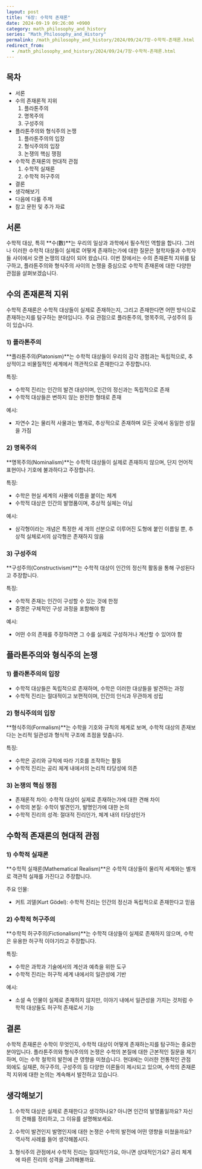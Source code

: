 ```yaml
---
layout: post
title: "6장: 수학적 존재론"
date: 2024-09-19 09:26:00 +0900
category: math_philosophy_and_history
series: "Math_Philosophy_and_History"
permalink: /math_philosophy_and_history/2024/09/24/7장-수학적-존재론.html
redirect_from:
  - /math_philosophy_and_history/2024/09/24/7장-수학적-존재론.html
---
```


## 목차
- 서론
- 수의 존재론적 지위
  1) 플라톤주의
  2) 명목주의
  3) 구성주의
- 플라톤주의와 형식주의 논쟁
  1) 플라톤주의의 입장
  2) 형식주의의 입장
  3) 논쟁의 핵심 쟁점
- 수학적 존재론의 현대적 관점
  1) 수학적 실재론
  2) 수학적 허구주의
- 결론
- 생각해보기
- 다음에 다룰 주제
- 참고 문헌 및 추가 자료

## 서론

수학적 대상, 특히 **수(數)**는 우리의 일상과 과학에서 필수적인 역할을 합니다. 그러나 이러한 수학적 대상들이 실제로 어떻게 존재하는가에 대한 질문은 철학자들과 수학자들 사이에서 오랜 논쟁의 대상이 되어 왔습니다. 이번 장에서는 수의 존재론적 지위를 탐구하고, 플라톤주의와 형식주의 사이의 논쟁을 중심으로 수학적 존재론에 대한 다양한 관점을 살펴보겠습니다.

## 수의 존재론적 지위

수학적 존재론은 수학적 대상들이 실제로 존재하는지, 그리고 존재한다면 어떤 방식으로 존재하는지를 탐구하는 분야입니다. 주요 관점으로 플라톤주의, 명목주의, 구성주의 등이 있습니다.

### 1) 플라톤주의

**플라톤주의(Platonism)**는 수학적 대상들이 우리의 감각 경험과는 독립적으로, 추상적이고 비물질적인 세계에서 객관적으로 존재한다고 주장합니다.

특징:
- 수학적 진리는 인간의 발견 대상이며, 인간의 정신과는 독립적으로 존재
- 수학적 대상들은 변하지 않는 완전한 형태로 존재

예시:
- 자연수 2는 물리적 사물과는 별개로, 추상적으로 존재하며 모든 곳에서 동일한 성질을 가짐

### 2) 명목주의

**명목주의(Nominalism)**는 수학적 대상들이 실제로 존재하지 않으며, 단지 언어적 표현이나 기호에 불과하다고 주장합니다.

특징:
- 수학은 현실 세계의 사물에 이름을 붙이는 체계
- 수학적 대상은 인간의 발명품이며, 추상적 실체는 아님

예시:
- 삼각형이라는 개념은 특정한 세 개의 선분으로 이루어진 도형에 붙인 이름일 뿐, 추상적 실체로서의 삼각형은 존재하지 않음

### 3) 구성주의

**구성주의(Constructivism)**는 수학적 대상이 인간의 정신적 활동을 통해 구성된다고 주장합니다.

특징:
- 수학적 존재는 인간이 구성할 수 있는 것에 한정
- 증명은 구체적인 구성 과정을 포함해야 함

예시:
- 어떤 수의 존재를 주장하려면 그 수를 실제로 구성하거나 계산할 수 있어야 함

## 플라톤주의와 형식주의 논쟁

### 1) 플라톤주의의 입장

- 수학적 대상들은 독립적으로 존재하며, 수학은 이러한 대상들을 발견하는 과정
- 수학적 진리는 절대적이고 보편적이며, 인간의 인식과 무관하게 성립

### 2) 형식주의의 입장

**형식주의(Formalism)**는 수학을 기호와 규칙의 체계로 보며, 수학적 대상의 존재보다는 논리적 일관성과 형식적 구조에 초점을 맞춥니다.

특징:
- 수학은 공리와 규칙에 따라 기호를 조작하는 활동
- 수학적 진리는 공리 체계 내에서의 논리적 타당성에 의존

### 3) 논쟁의 핵심 쟁점

- 존재론적 차이: 수학적 대상이 실제로 존재하는가에 대한 견해 차이
- 수학의 본질: 수학이 발견인가, 발명인가에 대한 논의
- 수학적 진리의 성격: 절대적 진리인가, 체계 내의 타당성인가

## 수학적 존재론의 현대적 관점

### 1) 수학적 실재론

**수학적 실재론(Mathematical Realism)**은 수학적 대상들이 물리적 세계와는 별개로 객관적 실재를 가진다고 주장합니다.

주요 인물:
- 커트 괴델(Kurt Gödel): 수학적 진리는 인간의 정신과 독립적으로 존재한다고 믿음

### 2) 수학적 허구주의

**수학적 허구주의(Fictionalism)**는 수학적 대상들이 실제로 존재하지 않으며, 수학은 유용한 허구적 이야기라고 주장합니다.

특징:
- 수학은 과학과 기술에서의 계산과 예측을 위한 도구
- 수학적 진리는 허구적 세계 내에서의 일관성에 기반

예시:
- 소설 속 인물이 실제로 존재하지 않지만, 이야기 내에서 일관성을 가지는 것처럼 수학적 대상들도 허구적 존재로서 기능

## 결론

수학적 존재론은 수학이 무엇인지, 수학적 대상이 어떻게 존재하는지를 탐구하는 중요한 분야입니다. 플라톤주의와 형식주의의 논쟁은 수학의 본질에 대한 근본적인 질문을 제기하며, 이는 수학 철학의 발전에 큰 영향을 미쳤습니다. 현대에는 이러한 전통적인 관점 외에도 실재론, 허구주의, 구성주의 등 다양한 이론들이 제시되고 있으며, 수학의 존재론적 지위에 대한 논의는 계속해서 발전하고 있습니다.

## 생각해보기

1. 수학적 대상은 실제로 존재한다고 생각하나요? 아니면 인간의 발명품일까요? 자신의 견해를 정리하고, 그 이유를 설명해보세요.

2. 수학이 발견인지 발명인지에 대한 논쟁은 수학의 발전에 어떤 영향을 미쳤을까요? 역사적 사례를 들어 생각해봅시다.

3. 형식주의 관점에서 수학적 진리는 절대적인가요, 아니면 상대적인가요? 공리 체계에 따른 진리의 성격을 고려해볼까요.
